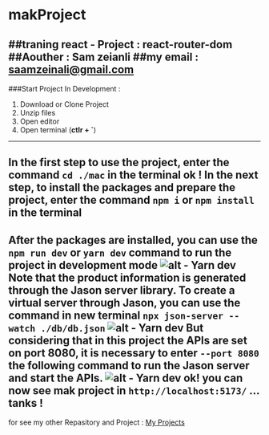 # makProject
##traning react - Project : react-router-dom
##Aouther : Sam zeianli
##my email : saamzeinali@gmail.com
---
###Start Project In Development :

1. Download or Clone Project
2. Unzip files
3. Open editor
4. Open terminal (**ctlr + `**)

---
In the first step to use the project, enter the command `cd ./mac` in the terminal
ok ! In the next step, to install the packages and prepare the project, enter the command `npm i` or `npm install` in the terminal
---
After the packages are installed, you can use the `npm run dev` or `yarn dev` command to run the project in development mode
![alt - Yarn dev](https://s8.uupload.ir/files/1_n4pk.png)
Note that the product information is generated through the Jason server library. To create a virtual server through Jason, you can use the command in new terminal
**`npx json-server --watch ./db/db.json`**
![alt - Yarn dev](https://s8.uupload.ir/files/2_w8y3.png)
But considering that in this project the APIs are set on port 8080, it is necessary to enter **`--port 8080`** the following command to run the Jason server and start the APIs.
![alt - Yarn dev](https://s8.uupload.ir/files/3_qipf.png)
ok! you can now see mak project in `http://localhost:5173/` ...
tanks !
----
for see my other Repasitory and Project : [My Projects](https://github.com/samzeinali)
